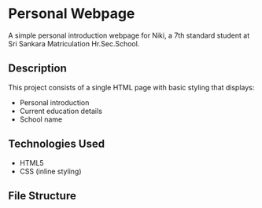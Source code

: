 # Personal Webpage

A simple personal introduction webpage for Niki, a 7th standard student at Sri Sankara Matriculation Hr.Sec.School.

## Description

This project consists of a single HTML page with basic styling that displays:
- Personal introduction
- Current education details
- School name

## Technologies Used

- HTML5
- CSS (inline styling)

## File Structure
